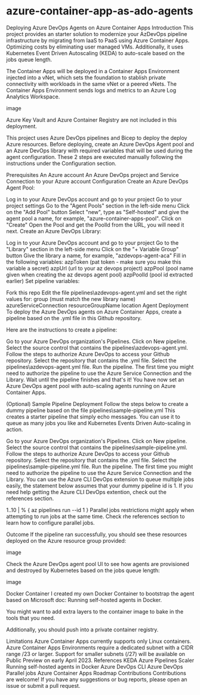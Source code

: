 # azure-container-app-as-ado-agents

Deploying Azure DevOps Agents on Azure Container Apps
Introduction
This project provides an starter solution to modernize your AzDevOps pipeline infrastructure by migrating from IaaS to PaaS using Azure Container Apps. Optimizing costs by eliminating user managed VMs. Additionally, it uses Kubernetes Event Driven Autoscaling (KEDA) to auto-scale based on the jobs queue length.

The Container Apps will be deployed in a Container Apps Environment injected into a vNet, which sets the foundation to stablish private connectivity with workloads in the same vNet or a peered vNets. The Container Apps Environment sends logs and metrics to an Azure Log Analytics Workspace.

image

Azure Key Vault and Azure Container Registry are not included in this deployment.

This project uses Azure DevOps pipelines and Bicep to deploy the deploy Azure resources. Before deploying, create an Azure DevOps Agent pool and an Azure DevOps library with required variables that will be used during the agent configuration. These 2 steps are executed manually following the instructions under the Configuration section.

Prerequisites
An Azure account
An Azure DevOps project and Service Connection to your Azure account
Configuration
Create an Azure DevOps Agent Pool:

Log in to your Azure DevOps account and go to your project
Go to your project settings
Go to the "Agent Pools" section in the left-side menu
Click on the "Add Pool" button
Select "new", type as "Self-hosted" and give the agent pool a name, for example, "azure-container-apps-pool".
Click on "Create"
Open the Pool and get the PoolId from the URL, you will need it next.
Create an Azure DevOps Library:

Log in to your Azure DevOps account and go to your project
Go to the "Library" section in the left-side menu
Click on the "+ Variable Group" button
Give the library a name, for example, "azdevops-agent-aca"
Fill in the following variables:
azpToken (pat token - make sure you make this variable a secret)
azpUrl (url to your az devops project)
azpPool (pool name given when creating the az devops agent pool)
azpPoolId (pool id extracted earlier)
Set pipeline variables:

Fork this repo
Edit the file pipelines\azdevops-agent.yml and set the right values for:
group (must match the new library name)
azureServiceConnection
resourceGroupName
location
Agent Deployment
To deploy the Azure DevOps agents on Azure Container Apps, create a pipeline based on the .yml file in this Github repository.

Here are the instructions to create a pipeline:

Go to your Azure DevOps organization's Pipelines.
Click on New pipeline.
Select the source control that contains the pipelines\azdevops-agent.yml.
Follow the steps to authorize Azure DevOps to access your Github repository.
Select the repository that contains the .yml file.
Select the pipelines\azdevops-agent.yml file.
Run the pipeline. The first time you might need to authorize the pipeline to use the Azure Service Connection and the Library.
Wait until the pipeline finishes and that's it! You have now set an Azure DevOps agent pool with auto-scaling agents running on Azure Container Apps.

(Optional) Sample Pipeline Deployment
Follow the steps below to create a dummy pipeline based on the file pipelines\sample-pipeline.yml This creates a starter pipeline that simply echo messages. You can use it to queue as many jobs you like and Kubernetes Events Driven Auto-scaling in action.

Go to your Azure DevOps organization's Pipelines.
Click on New pipeline.
Select the source control that contains the pipelines\sample-pipeline.yml.
Follow the steps to authorize Azure DevOps to access your Github repository.
Select the repository that contains the .yml file.
Select the pipelines\sample-pipeline.yml file.
Run the pipeline. The first time you might need to authorize the pipeline to use the Azure Service Connection and the Library.
You can use the Azure CLI DevOps extension to queue multiple jobs easily, the statement below assumes that your dummy pipeline id is 1. If you need help getting the Azure CLI DevOps extention, check out the references section.

1..10 | % { az pipelines run --id 1 }
Parallel jobs restrictions might apply when attempting to run jobs at the same time. Check rhe references section to learn how to configure parallel jobs.

Outcome
If the pipeline ran successfully, you should see these resources deployed on the Azure resource group provided:

image

Check the Azure DevOps agent pool UI to see how agents are provisioned and destroyed by Kubernetes based on the jobs queue length:

image

Docker Container
I created my own Docker Container to bootstrap the agent based on Microsoft doc: Running self-hosted agents in Docker.

You might want to add extra layers to the container image to bake in the tools that you need.

Additionally, you should push into a private container registry.

Limitations
Azure Container Apps currently supports only Linux containers.
Azure Container Apps Environments require a dedicated subnet with a CIDR range /23 or larger. Support for smaller subnets (/27) will be available on Public Preview on early April 2023.
References
KEDA Azure Pipelines Scaler
Running self-hosted agents in Docker
Azure DevOps CLI
Azure DevOps Parallel jobs
Azure Container Apps Roadmap
Contributions
Contributions are welcome! If you have any suggestions or bug reports, please open an issue or submit a pull request.
